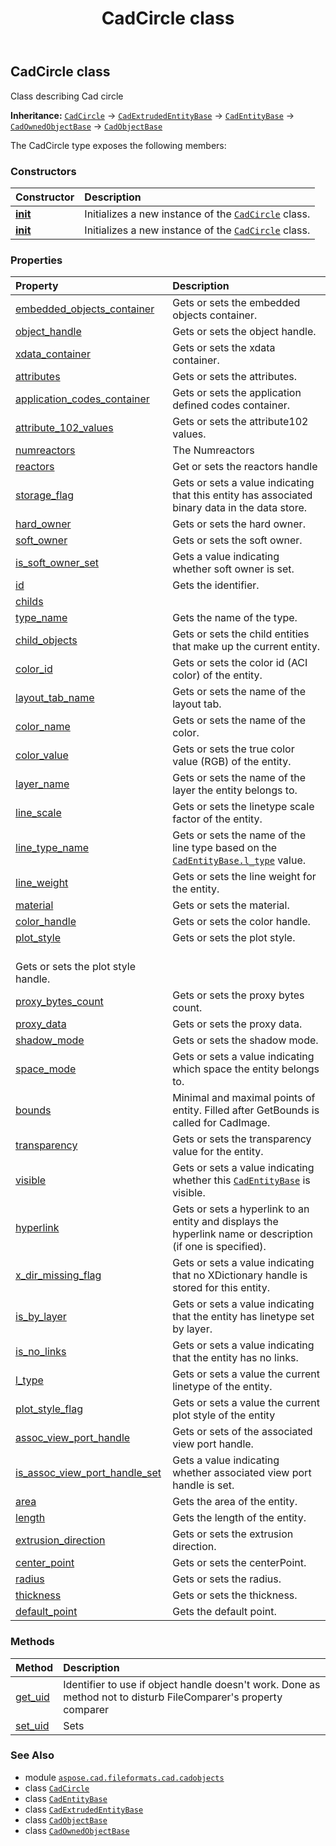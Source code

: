 ﻿---
title: CadCircle class
second_title: Aspose.CAD for Python via .NET API References
description: 
type: docs
weight: 410
url: /python-net/aspose.cad.fileformats.cad.cadobjects/cadcircle/
is_root: false
---

## CadCircle class

Class describing Cad circle



**Inheritance:** [`CadCircle`](/cad/python-net/aspose.cad.fileformats.cad.cadobjects/cadcircle) → 
[`CadExtrudedEntityBase`](/cad/python-net/aspose.cad.fileformats.cad.cadobjects/cadextrudedentitybase) → 
[`CadEntityBase`](/cad/python-net/aspose.cad.fileformats.cad.cadobjects/cadentitybase) → 
[`CadOwnedObjectBase`](/cad/python-net/aspose.cad.fileformats.cad.cadobjects/cadownedobjectbase) → 
[`CadObjectBase`](/cad/python-net/aspose.cad.fileformats.cad.cadobjects/cadobjectbase)



The CadCircle type exposes the following members:

### Constructors
| Constructor | Description |
| :- | :- |
| [__init__](/cad/python-net/aspose.cad.fileformats.cad.cadobjects/cadcircle/__init__/#) | Initializes a new instance of the [`CadCircle`](/cad/python-net/aspose.cad.fileformats.cad.cadobjects/cadcircle) class. |
| [__init__](/cad/python-net/aspose.cad.fileformats.cad.cadobjects/cadcircle/__init__/#aspose.cad.fileformats.cad.cadobjects.Cad3DPoint-float) | Initializes a new instance of the [`CadCircle`](/cad/python-net/aspose.cad.fileformats.cad.cadobjects/cadcircle) class. |


### Properties
| Property | Description |
| :- | :- |
| [embedded_objects_container](/cad/python-net/aspose.cad.fileformats.cad.cadobjects/cadcircle/embedded_objects_container) | Gets or sets the embedded objects container. |
| [object_handle](/cad/python-net/aspose.cad.fileformats.cad.cadobjects/cadcircle/object_handle) | Gets or sets the object handle. |
| [xdata_container](/cad/python-net/aspose.cad.fileformats.cad.cadobjects/cadcircle/xdata_container) | Gets or sets the xdata container. |
| [attributes](/cad/python-net/aspose.cad.fileformats.cad.cadobjects/cadcircle/attributes) | Gets or sets the attributes. |
| [application_codes_container](/cad/python-net/aspose.cad.fileformats.cad.cadobjects/cadcircle/application_codes_container) | Gets or sets the application defined codes container. |
| [attribute_102_values](/cad/python-net/aspose.cad.fileformats.cad.cadobjects/cadcircle/attribute_102_values) | Gets or sets the attribute102 values. |
| [numreactors](/cad/python-net/aspose.cad.fileformats.cad.cadobjects/cadcircle/numreactors) | The Numreactors |
| [reactors](/cad/python-net/aspose.cad.fileformats.cad.cadobjects/cadcircle/reactors) | Get or sets the reactors handle |
| [storage_flag](/cad/python-net/aspose.cad.fileformats.cad.cadobjects/cadcircle/storage_flag) | Gets or sets a value indicating that this entity has associated binary data in the data store. |
| [hard_owner](/cad/python-net/aspose.cad.fileformats.cad.cadobjects/cadcircle/hard_owner) | Gets or sets the hard owner. |
| [soft_owner](/cad/python-net/aspose.cad.fileformats.cad.cadobjects/cadcircle/soft_owner) | Gets or sets the soft owner. |
| [is_soft_owner_set](/cad/python-net/aspose.cad.fileformats.cad.cadobjects/cadcircle/is_soft_owner_set) | Gets a value indicating whether soft owner is set. |
| [id](/cad/python-net/aspose.cad.fileformats.cad.cadobjects/cadcircle/id) | Gets the identifier. |
| [childs](/cad/python-net/aspose.cad.fileformats.cad.cadobjects/cadcircle/childs) |  |
| [type_name](/cad/python-net/aspose.cad.fileformats.cad.cadobjects/cadcircle/type_name) | Gets the name of the type. |
| [child_objects](/cad/python-net/aspose.cad.fileformats.cad.cadobjects/cadcircle/child_objects) | Gets or sets the child entities that make up the current entity. |
| [color_id](/cad/python-net/aspose.cad.fileformats.cad.cadobjects/cadcircle/color_id) | Gets or sets the color id (ACI color) of the entity. |
| [layout_tab_name](/cad/python-net/aspose.cad.fileformats.cad.cadobjects/cadcircle/layout_tab_name) | Gets or sets the name of the layout tab. |
| [color_name](/cad/python-net/aspose.cad.fileformats.cad.cadobjects/cadcircle/color_name) | Gets or sets the name of the color. |
| [color_value](/cad/python-net/aspose.cad.fileformats.cad.cadobjects/cadcircle/color_value) | Gets or sets the true color value (RGB) of the entity. |
| [layer_name](/cad/python-net/aspose.cad.fileformats.cad.cadobjects/cadcircle/layer_name) | Gets or sets the name of the layer the entity belongs to. |
| [line_scale](/cad/python-net/aspose.cad.fileformats.cad.cadobjects/cadcircle/line_scale) | Gets or sets the linetype scale factor of the entity. |
| [line_type_name](/cad/python-net/aspose.cad.fileformats.cad.cadobjects/cadcircle/line_type_name) | Gets or sets the name of the line type based on the [`CadEntityBase.l_type`](/cad/python-net/aspose.cad.fileformats.cad.cadobjects/cadentitybase#l_type) value. |
| [line_weight](/cad/python-net/aspose.cad.fileformats.cad.cadobjects/cadcircle/line_weight) | Gets or sets the line weight for the entity. |
| [material](/cad/python-net/aspose.cad.fileformats.cad.cadobjects/cadcircle/material) | Gets or sets the material. |
| [color_handle](/cad/python-net/aspose.cad.fileformats.cad.cadobjects/cadcircle/color_handle) | Gets or sets the color handle. |
| [plot_style](/cad/python-net/aspose.cad.fileformats.cad.cadobjects/cadcircle/plot_style) | Gets or sets the plot style.<br/>Gets or sets the plot style handle. |
| [proxy_bytes_count](/cad/python-net/aspose.cad.fileformats.cad.cadobjects/cadcircle/proxy_bytes_count) | Gets or sets the proxy bytes count. |
| [proxy_data](/cad/python-net/aspose.cad.fileformats.cad.cadobjects/cadcircle/proxy_data) | Gets or sets the proxy data. |
| [shadow_mode](/cad/python-net/aspose.cad.fileformats.cad.cadobjects/cadcircle/shadow_mode) | Gets or sets the shadow mode. |
| [space_mode](/cad/python-net/aspose.cad.fileformats.cad.cadobjects/cadcircle/space_mode) | Gets or sets a value indicating which space the entity belongs to. |
| [bounds](/cad/python-net/aspose.cad.fileformats.cad.cadobjects/cadcircle/bounds) | Minimal and maximal points of entity. Filled after GetBounds is called for CadImage. |
| [transparency](/cad/python-net/aspose.cad.fileformats.cad.cadobjects/cadcircle/transparency) | Gets or sets the transparency value for the entity. |
| [visible](/cad/python-net/aspose.cad.fileformats.cad.cadobjects/cadcircle/visible) | Gets or sets a value indicating whether this [`CadEntityBase`](/cad/python-net/aspose.cad.fileformats.cad.cadobjects/cadentitybase) is visible. |
| [hyperlink](/cad/python-net/aspose.cad.fileformats.cad.cadobjects/cadcircle/hyperlink) | Gets or sets a hyperlink to an entity and displays the hyperlink name or description (if one is specified). |
| [x_dir_missing_flag](/cad/python-net/aspose.cad.fileformats.cad.cadobjects/cadcircle/x_dir_missing_flag) | Gets or sets a value indicating that no XDictionary handle is stored for this entity. |
| [is_by_layer](/cad/python-net/aspose.cad.fileformats.cad.cadobjects/cadcircle/is_by_layer) | Gets or sets a value indicating that the entity has linetype set by layer. |
| [is_no_links](/cad/python-net/aspose.cad.fileformats.cad.cadobjects/cadcircle/is_no_links) | Gets or sets a value indicating that the entity has no links. |
| [l_type](/cad/python-net/aspose.cad.fileformats.cad.cadobjects/cadcircle/l_type) | Gets or sets a value the current linetype of the entity. |
| [plot_style_flag](/cad/python-net/aspose.cad.fileformats.cad.cadobjects/cadcircle/plot_style_flag) | Gets or sets a value the current plot style of the entity |
| [assoc_view_port_handle](/cad/python-net/aspose.cad.fileformats.cad.cadobjects/cadcircle/assoc_view_port_handle) | Gets or sets of the associated view port handle. |
| [is_assoc_view_port_handle_set](/cad/python-net/aspose.cad.fileformats.cad.cadobjects/cadcircle/is_assoc_view_port_handle_set) | Gets a value indicating whether associated view port handle is set. |
| [area](/cad/python-net/aspose.cad.fileformats.cad.cadobjects/cadcircle/area) | Gets the area of the entity. |
| [length](/cad/python-net/aspose.cad.fileformats.cad.cadobjects/cadcircle/length) | Gets the length of the entity. |
| [extrusion_direction](/cad/python-net/aspose.cad.fileformats.cad.cadobjects/cadcircle/extrusion_direction) | Gets or sets the extrusion direction. |
| [center_point](/cad/python-net/aspose.cad.fileformats.cad.cadobjects/cadcircle/center_point) | Gets or sets the centerPoint. |
| [radius](/cad/python-net/aspose.cad.fileformats.cad.cadobjects/cadcircle/radius) | Gets or sets the radius. |
| [thickness](/cad/python-net/aspose.cad.fileformats.cad.cadobjects/cadcircle/thickness) | Gets or sets the thickness. |
| [default_point](/cad/python-net/aspose.cad.fileformats.cad.cadobjects/cadcircle/default_point) | Gets the default point. |


### Methods
| Method | Description |
| :- | :- |
| [get_uid](/cad/python-net/aspose.cad.fileformats.cad.cadobjects/cadcircle/get_uid/#) | Identifier to use if object handle doesn't work. Done as method not to disturb FileComparer's property comparer |
| [set_uid](/cad/python-net/aspose.cad.fileformats.cad.cadobjects/cadcircle/set_uid/#str) | Sets |



### See Also
* module [`aspose.cad.fileformats.cad.cadobjects`](..)
* class [`CadCircle`](/cad/python-net/aspose.cad.fileformats.cad.cadobjects/cadcircle)
* class [`CadEntityBase`](/cad/python-net/aspose.cad.fileformats.cad.cadobjects/cadentitybase)
* class [`CadExtrudedEntityBase`](/cad/python-net/aspose.cad.fileformats.cad.cadobjects/cadextrudedentitybase)
* class [`CadObjectBase`](/cad/python-net/aspose.cad.fileformats.cad.cadobjects/cadobjectbase)
* class [`CadOwnedObjectBase`](/cad/python-net/aspose.cad.fileformats.cad.cadobjects/cadownedobjectbase)
